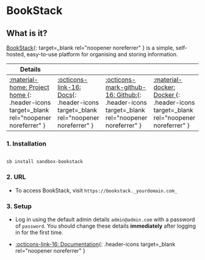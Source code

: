 # BookStack

## What is it?

[BookStack](https://www.bookstackapp.com/){: target=_blank rel="noopener noreferrer" } is a simple, self-hosted, easy-to-use platform for organising and storing information.

| Details     |             |             |             |
|-------------|-------------|-------------|-------------|
| [:material-home: Project home ](https://www.bookstackapp.com/){: .header-icons target=_blank rel="noopener noreferrer" } | [:octicons-link-16: Docs](https://www.bookstackapp.com/docs){: .header-icons target=_blank rel="noopener noreferrer" } | [:octicons-mark-github-16: Github:](https://github.com/BookStackApp/BookStack){: .header-icons target=_blank rel="noopener noreferrer" } | [:material-docker: Docker ](https://hub.docker.com/r/linuxserver/bookstack){: .header-icons target=_blank rel="noopener noreferrer" }|

### 1. Installation

``` shell

sb install sandbox-bookstack

```

### 2. URL

- To access BookStack, visit `https://bookstack._yourdomain.com_`

### 3. Setup

-  Log in using the default admin details `admin@admin.com` with a password of `password`. You should change these details **immediately** after logging in for the first time.

- [:octicons-link-16: Documentation](https://www.bookstackapp.com/docs){: .header-icons target=_blank rel="noopener noreferrer" }
